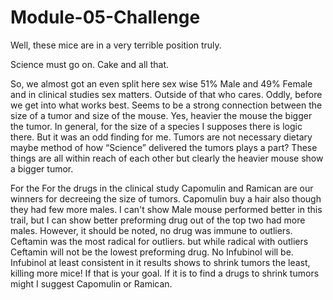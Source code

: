# Module-05-Challenge
 
 
 
Well, these mice are in a very terrible position truly. 

Science must go on. Cake and all that.

So, we almost got an even split here sex wise 51% Male and 49% Female and in clinical studies sex matters. Outside of that who cares. Oddly, before we get into what works best. Seems to be a strong connection between the size of a tumor and size of the mouse. Yes, heavier the mouse the bigger the tumor. In general, for the size of a species I supposes there is logic there. But it was an odd finding for me. Tumors are not necessary dietary maybe method of how “Science” delivered the tumors plays a part?  These things are all within reach of each other but clearly the heavier mouse show a bigger tumor. 

For the For the drugs in the clinical study Capomulin and Ramican are our winners for decreeing the size of tumors. Capomulin buy a hair also though they had few more males. I can't show Male mouse performed better in this trail, but I can show better preforming drug out of the top two had more males. However, it should be noted, no drug was immune to outliers. Ceftamin was the most radical for outliers. but while radical with outliers Ceftamin will not be the lowest preforming drug. No Infubinol will be. Infubinol at least consistent in it results shows to shrink tumors the least, killing more mice! If that is your goal. If it is to find a drugs to shrink tumors might I suggest Capomulin or Ramican. 
